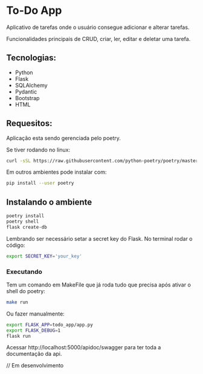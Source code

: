 # To-Do App

Aplicativo de tarefas onde o usuário consegue adicionar e alterar tarefas.

Funcionalidades principais de CRUD, criar, ler, editar e deletar uma tarefa.

## Tecnologias:
- Python
- Flask
- SQLAlchemy
- Pydantic
- Bootstrap
- HTML

## Requesitos:
Aplicação esta sendo gerenciada pelo poetry.

Se tiver rodando no linux:

```bash
curl -sSL https://raw.githubusercontent.com/python-poetry/poetry/master/get-poetry.py | python -
```

Em outros ambientes pode instalar com:

```bash
pip install --user poetry
```

## Instalando o ambiente
```bash
poetry install
poetry shell
flask create-db
```
Lembrando ser necessário setar a secret key do Flask.
No terminal rodar o código:

```bash
export SECRET_KEY='your_key'
```

### Executando
Tem um comando em MakeFile que já roda tudo que precisa após ativar o shell do poetry:

```bash
make run
```
Ou fazer manualmente:

```bash
export FLASK_APP=todo_app/app.py
export FLASK_DEBUG=1
flask run
```

Acessar http://localhost:5000/apidoc/swagger para ter toda a documentação da api.

// Em desenvolvimento

